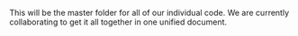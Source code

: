 This will be the master folder for all of our individual code. We are currently collaborating to get it all together in one unified document.
